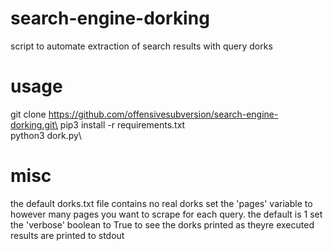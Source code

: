 # search-engine-dorking
script to automate extraction of search results with query dorks

# usage
git clone https://github.com/offensivesubversion/search-engine-dorking.git\
pip3 install -r requirements.txt\
python3 dork.py\

# misc
the default dorks.txt file contains no real dorks
set the 'pages' variable to however many pages you want to scrape for each query. the default is 1
set the 'verbose' boolean to True to see the dorks printed as theyre executed
results are printed to stdout
